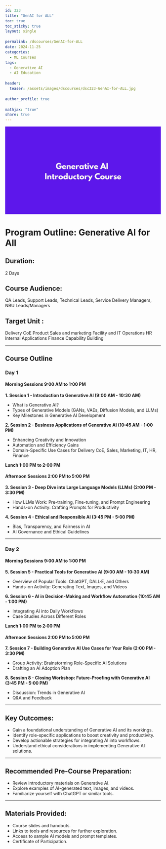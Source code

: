 ```yaml
---
id: 323    
title: "GenAI for ALL"
toc: true
toc_sticky: true
layout: single

permalink: /dscourses/GenAI-for-ALL
date: 2024-11-25
categories:
  - ML Courses
tags: 
  - Generative AI
  - AI Education

header:
  teaser: /assets/images/dscourses/dsc323-GenAI-for-ALL.jpg

author_profile: true

mathjax: "true"
share: true
---
```


![GenAI for ALL](/assets/images/dscourses/dsc323-GenAI-for-ALL.jpg)

# Program Outline: Generative AI for All  

## Duration:  
2 Days  

## Course Audience:  
QA Leads, Support Leads, Technical Leads, Service Delivery Managers, NBU Leads/Managers  

## Target Unit : 
Delivery CoE Product Sales and marketing Facility and IT Operations HR Internal Applications Finance Capability Building

---

## Course Outline  

### Day 1  

#### Morning Sessions 9:00 AM to 1:00 PM  

**1. Session 1 - Introduction to Generative AI (9:00 AM - 10:30 AM)**  
- What is Generative AI?  
- Types of Generative Models (GANs, VAEs, Diffusion Models, and LLMs)  
- Key Milestones in Generative AI Development  

**2. Session 2 - Business Applications of Generative AI (10:45 AM - 1:00 PM)**  
- Enhancing Creativity and Innovation  
- Automation and Efficiency Gains  
- Domain-Specific Use Cases for Delivery CoE, Sales, Marketing, IT, HR, Finance  

**Lunch 1:00 PM to 2:00 PM**  

#### Afternoon Sessions 2:00 PM to 5:00 PM  

**3. Session 3 - Deep Dive into Large Language Models (LLMs) (2:00 PM - 3:30 PM)**  
- How LLMs Work: Pre-training, Fine-tuning, and Prompt Engineering  
- Hands-on Activity: Crafting Prompts for Productivity  

**4. Session 4 - Ethical and Responsible AI (3:45 PM - 5:00 PM)**  
- Bias, Transparency, and Fairness in AI  
- AI Governance and Ethical Guidelines  

---

### Day 2  

#### Morning Sessions 9:00 AM to 1:00 PM  

**5. Session 5 - Practical Tools for Generative AI (9:00 AM - 10:30 AM)**  
- Overview of Popular Tools: ChatGPT, DALL·E, and Others  
- Hands-on Activity: Generating Text, Images, and Videos  

**6. Session 6 - AI in Decision-Making and Workflow Automation (10:45 AM - 1:00 PM)**  
- Integrating AI into Daily Workflows  
- Case Studies Across Different Roles  

**Lunch 1:00 PM to 2:00 PM**  

#### Afternoon Sessions 2:00 PM to 5:00 PM  

**7. Session 7 - Building Generative AI Use Cases for Your Role (2:00 PM - 3:30 PM)**  
- Group Activity: Brainstorming Role-Specific AI Solutions  
- Drafting an AI Adoption Plan  

**8. Session 8 - Closing Workshop: Future-Proofing with Generative AI (3:45 PM - 5:00 PM)**  
- Discussion: Trends in Generative AI  
- Q&A and Feedback  

---

## **Key Outcomes:**  
- Gain a foundational understanding of Generative AI and its workings.  
- Identify role-specific applications to boost creativity and productivity.  
- Develop actionable strategies for integrating AI into workflows.  
- Understand ethical considerations in implementing Generative AI solutions.  

---

## **Recommended Pre-Course Preparation:**  
- Review introductory materials on Generative AI.  
- Explore examples of AI-generated text, images, and videos.  
- Familiarize yourself with ChatGPT or similar tools.  

---

## **Materials Provided:**  
- Course slides and handouts.  
- Links to tools and resources for further exploration.  
- Access to sample AI models and prompt templates.  
- Certificate of Participation.    